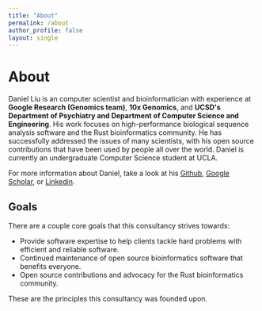 ```yaml
---
title: "About"
permalink: /about
author_profile: false
layout: single
---
```


# About
Daniel Liu is an computer scientist and bioinformatician with experience at **Google Research (Genomics team)**,
**10x Genomics**, and **UCSD's Department of Psychiatry and Department of Computer Science and Engineering**.
His work focuses on high-performance biological sequence analysis software and the Rust bioinformatics community.
He has successfully addressed the issues of many scientists, with his open source contributions that have been used by
people all over the world.
Daniel is currently an undergraduate Computer Science student at UCLA.

For more information about Daniel, take a look at his [Github](https://github.com/Daniel-Liu-c0deb0t), [Google Scholar](https://scholar.google.com/citations?user=ZB4FlgwAAAAJ&hl=en), or [Linkedin](https://www.linkedin.com/in/daniel-liu-c0deb0t/).

## Goals
There are a couple core goals that this consultancy strives towards:

* Provide software expertise to help clients tackle hard problems with efficient and reliable software.
* Continued maintenance of open source bioinformatics software that benefits everyone.
* Open source contributions and advocacy for the Rust bioinformatics community.

These are the principles this consultancy was founded upon.
